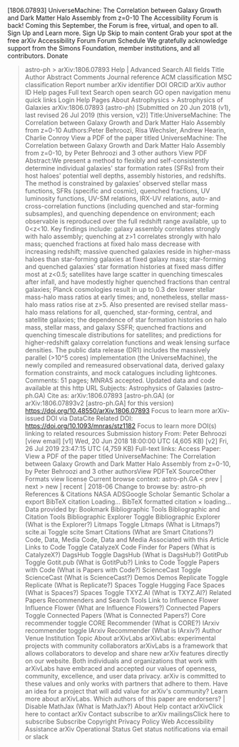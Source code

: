 [1806.07893] UniverseMachine: The Correlation between Galaxy Growth and Dark Matter Halo Assembly from z=0-10
The Accessibility Forum is back!
Coming this September, the Forum is free, virtual, and open to all. Sign Up and Learn more.
Sign Up
Skip to main content
Grab your spot at the free arXiv Accessibility Forum
Forum Schedule
We gratefully acknowledge support from the Simons Foundation, member institutions, and all contributors. Donate
> astro-ph > arXiv:1806.07893
Help | Advanced Search
All fields
Title
Author
Abstract
Comments
Journal reference
ACM classification
MSC classification
Report number
arXiv identifier
DOI
ORCID
arXiv author ID
Help pages
Full text
Search
open search
GO
open navigation menu
quick links
Login
Help Pages
About
Astrophysics > Astrophysics of Galaxies
arXiv:1806.07893 (astro-ph)
[Submitted on 20 Jun 2018 (v1), last revised 26 Jul 2019 (this version, v2)]
Title:UniverseMachine: The Correlation between Galaxy Growth and Dark Matter Halo Assembly from z=0-10
Authors:Peter Behroozi, Risa Wechsler, Andrew Hearin, Charlie Conroy View a PDF of the paper titled UniverseMachine: The Correlation between Galaxy Growth and Dark Matter Halo Assembly from z=0-10, by Peter Behroozi and 3 other authors
View PDF
Abstract:We present a method to flexibly and self-consistently determine individual galaxies' star formation rates (SFRs) from their host haloes' potential well depths, assembly histories, and redshifts. The method is constrained by galaxies' observed stellar mass functions, SFRs (specific and cosmic), quenched fractions, UV luminosity functions, UV-SM relations, IRX-UV relations, auto- and cross-correlation functions (including quenched and star-forming subsamples), and quenching dependence on environment; each observable is reproduced over the full redshift range available, up to 0<z<10. Key findings include: galaxy assembly correlates strongly with halo assembly; quenching at z>1 correlates strongly with halo mass; quenched fractions at fixed halo mass decrease with increasing redshift; massive quenched galaxies reside in higher-mass haloes than star-forming galaxies at fixed galaxy mass; star-forming and quenched galaxies' star formation histories at fixed mass differ most at z<0.5; satellites have large scatter in quenching timescales after infall, and have modestly higher quenched fractions than central galaxies; Planck cosmologies result in up to 0.3 dex lower stellar mass-halo mass ratios at early times; and, nonetheless, stellar mass-halo mass ratios rise at z>5. Also presented are revised stellar mass-halo mass relations for all, quenched, star-forming, central, and satellite galaxies; the dependence of star formation histories on halo mass, stellar mass, and galaxy SSFR; quenched fractions and quenching timescale distributions for satellites; and predictions for higher-redshift galaxy correlation functions and weak lensing surface densities. The public data release (DR1) includes the massively parallel (>10^5 cores) implementation (the UniverseMachine), the newly compiled and remeasured observational data, derived galaxy formation constraints, and mock catalogues including lightcones.
Comments:
51 pages; MNRAS accepted. Updated data and code available at this http URL
Subjects:
Astrophysics of Galaxies (astro-ph.GA)
Cite as:
arXiv:1806.07893 [astro-ph.GA]
(or
arXiv:1806.07893v2 [astro-ph.GA] for this version)
https://doi.org/10.48550/arXiv.1806.07893
Focus to learn more
arXiv-issued DOI via DataCite
Related DOI:
https://doi.org/10.1093/mnras/stz1182
Focus to learn more
DOI(s) linking to related resources
Submission history From: Peter Behroozi [view email]
[v1]
Wed, 20 Jun 2018 18:00:00 UTC (4,605 KB)
[v2]
Fri, 26 Jul 2019 23:47:15 UTC (4,759 KB)
Full-text links:
Access Paper:
View a PDF of the paper titled UniverseMachine: The Correlation between Galaxy Growth and Dark Matter Halo Assembly from z=0-10, by Peter Behroozi and 3 other authorsView PDFTeX SourceOther Formats
view license
Current browse context: astro-ph.GA
< prev
|
next >
new
|
recent
| 2018-06
Change to browse by:
astro-ph
References & Citations
NASA ADSGoogle Scholar
Semantic Scholar
a
export BibTeX citation
Loading...
BibTeX formatted citation
×
loading...
Data provided by:
Bookmark
Bibliographic Tools
Bibliographic and Citation Tools
Bibliographic Explorer Toggle
Bibliographic Explorer (What is the Explorer?)
Litmaps Toggle
Litmaps (What is Litmaps?)
scite.ai Toggle
scite Smart Citations (What are Smart Citations?)
Code, Data, Media
Code, Data and Media Associated with this Article
Links to Code Toggle
CatalyzeX Code Finder for Papers (What is CatalyzeX?)
DagsHub Toggle
DagsHub (What is DagsHub?)
GotitPub Toggle
Gotit.pub (What is GotitPub?)
Links to Code Toggle
Papers with Code (What is Papers with Code?)
ScienceCast Toggle
ScienceCast (What is ScienceCast?)
Demos
Demos
Replicate Toggle
Replicate (What is Replicate?)
Spaces Toggle
Hugging Face Spaces (What is Spaces?)
Spaces Toggle
TXYZ.AI (What is TXYZ.AI?)
Related Papers
Recommenders and Search Tools
Link to Influence Flower
Influence Flower (What are Influence Flowers?)
Connected Papers Toggle
Connected Papers (What is Connected Papers?)
Core recommender toggle
CORE Recommender (What is CORE?)
IArxiv recommender toggle
IArxiv Recommender
(What is IArxiv?)
Author
Venue
Institution
Topic
About arXivLabs
arXivLabs: experimental projects with community collaborators
arXivLabs is a framework that allows collaborators to develop and share new arXiv features directly on our website.
Both individuals and organizations that work with arXivLabs have embraced and accepted our values of openness, community, excellence, and user data privacy. arXiv is committed to these values and only works with partners that adhere to them.
Have an idea for a project that will add value for arXiv's community? Learn more about arXivLabs.
Which authors of this paper are endorsers? |
Disable MathJax (What is MathJax?)
About
Help
contact arXivClick here to contact arXiv
Contact
subscribe to arXiv mailingsClick here to subscribe
Subscribe
Copyright
Privacy Policy
Web Accessibility Assistance
arXiv Operational Status
Get status notifications via
email
or slack